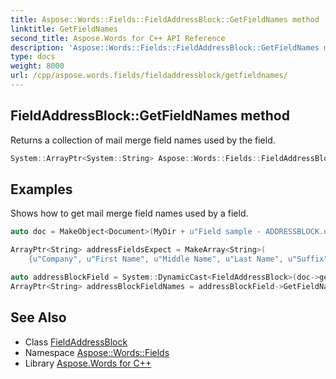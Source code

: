 ```yaml
---
title: Aspose::Words::Fields::FieldAddressBlock::GetFieldNames method
linktitle: GetFieldNames
second_title: Aspose.Words for C++ API Reference
description: 'Aspose::Words::Fields::FieldAddressBlock::GetFieldNames method. Returns a collection of mail merge field names used by the field in C++.'
type: docs
weight: 8000
url: /cpp/aspose.words.fields/fieldaddressblock/getfieldnames/
---
```

## FieldAddressBlock::GetFieldNames method


Returns a collection of mail merge field names used by the field.

```cpp
System::ArrayPtr<System::String> Aspose::Words::Fields::FieldAddressBlock::GetFieldNames() override
```


## Examples



Shows how to get mail merge field names used by a field. 
```cpp
auto doc = MakeObject<Document>(MyDir + u"Field sample - ADDRESSBLOCK.docx");

ArrayPtr<String> addressFieldsExpect = MakeArray<String>(
    {u"Company", u"First Name", u"Middle Name", u"Last Name", u"Suffix", u"Address 1", u"City", u"State", u"Country or Region", u"Postal Code"});

auto addressBlockField = System::DynamicCast<FieldAddressBlock>(doc->get_Range()->get_Fields()->idx_get(0));
ArrayPtr<String> addressBlockFieldNames = addressBlockField->GetFieldNames();
```

## See Also

* Class [FieldAddressBlock](../)
* Namespace [Aspose::Words::Fields](../../)
* Library [Aspose.Words for C++](../../../)
